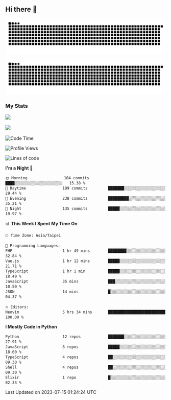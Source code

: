 ## Hi there 👋

<div align="center">

![GitHub Snake Light](https://raw.githubusercontent.com/CSY54/CSY54/snake/github-snake.svg#gh-light-mode-only)

![GitHub Snake dark](https://raw.githubusercontent.com/CSY54/CSY54/snake/github-snake-dark.svg#gh-dark-mode-only)

</div>

### My Stats

![](https://github-readme-stats.vercel.app/api?username=CSY54&theme=nord&show_icons=true)

![](https://github-readme-stats.vercel.app/api/top-langs/?username=CSY54&theme=nord&layout=compact&card_width=445)

<!--START_SECTION:waka-->
![Code Time](http://img.shields.io/badge/Code%20Time-1%2C729%20hrs%2014%20mins-blue)

![Profile Views](http://img.shields.io/badge/Profile%20Views-3-blue)

![Lines of code](https://img.shields.io/badge/From%20Hello%20World%20I%27ve%20Written-455.6%20thousand%20lines%20of%20code-blue)

**I'm a Night 🦉** 

```text
🌞 Morning                104 commits         ████░░░░░░░░░░░░░░░░░░░░░   15.38 % 
🌆 Daytime                199 commits         ███████░░░░░░░░░░░░░░░░░░   29.44 % 
🌃 Evening                238 commits         █████████░░░░░░░░░░░░░░░░   35.21 % 
🌙 Night                  135 commits         █████░░░░░░░░░░░░░░░░░░░░   19.97 % 
```


📊 **This Week I Spent My Time On** 

```text
🕑︎ Time Zone: Asia/Taipei

💬 Programming Languages: 
PHP                      1 hr 49 mins        ████████░░░░░░░░░░░░░░░░░   32.84 % 
Vue.js                   1 hr 12 mins        █████░░░░░░░░░░░░░░░░░░░░   21.71 % 
TypeScript               1 hr 1 min          █████░░░░░░░░░░░░░░░░░░░░   18.49 % 
JavaScript               35 mins             ███░░░░░░░░░░░░░░░░░░░░░░   10.50 % 
JSON                     14 mins             █░░░░░░░░░░░░░░░░░░░░░░░░   04.37 % 

🔥 Editors: 
Neovim                   5 hrs 34 mins       █████████████████████████   100.00 % 
```

**I Mostly Code in Python** 

```text
Python                   12 repos            ███████░░░░░░░░░░░░░░░░░░   27.91 % 
JavaScript               8 repos             █████░░░░░░░░░░░░░░░░░░░░   18.60 % 
TypeScript               4 repos             ██░░░░░░░░░░░░░░░░░░░░░░░   09.30 % 
Shell                    4 repos             ██░░░░░░░░░░░░░░░░░░░░░░░   09.30 % 
Elixir                   1 repo              █░░░░░░░░░░░░░░░░░░░░░░░░   02.33 % 
```




 Last Updated on 2023-07-15 01:24:24 UTC
<!--END_SECTION:waka-->

<!--
**CSY54/CSY54** is a ✨ _special_ ✨ repository because its `README.md` (this file) appears on your GitHub profile.

Here are some ideas to get you started:

- 🔭 I’m currently working on ...
- 🌱 I’m currently learning ...
- 👯 I’m looking to collaborate on ...
- 🤔 I’m looking for help with ...
- 💬 Ask me about ...
- 📫 How to reach me: ...
- 😄 Pronouns: ...
- ⚡ Fun fact: ...
-->
